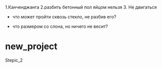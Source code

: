 
1.Канченджанга
2.разбить бетонный пол яйцом нельзя
3. Не двигаться

- что может пройти сквозь стекло, не разбив его?

- что размером со слона, но ничего не весит?
# new_project
Stepic_2
